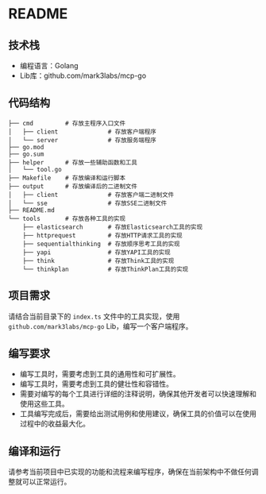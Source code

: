 # README


## 技术栈
- 编程语言：Golang
- Lib库：github.com/mark3labs/mcp-go


## 代码结构

```
├── cmd         # 存放主程序入口文件
│   ├── client              # 存放客户端程序
│   └── server              # 存放服务端程序
├── go.mod
├── go.sum
├── helper      # 存放一些辅助函数和工具
│   └── tool.go
├── Makefile    # 存放编译和运行脚本
├── output      # 存放编译后的二进制文件
│   ├── client              # 存放客户端二进制文件
│   └── sse                 # 存放SSE二进制文件
├── README.md
└── tools       # 存放各种工具的实现
    ├── elasticsearch       # 存放Elasticsearch工具的实现
    ├── httprequest         # 存放HTTP请求工具的实现
    ├── sequentialthinking  # 存放顺序思考工具的实现
    ├── yapi                # 存放YAPI工具的实现
	├── think               # 存放Think工具的实现
    └── thinkplan           # 存放ThinkPlan工具的实现
```


## 项目需求
请结合当前目录下的 `index.ts` 文件中的工具实现，使用 `github.com/mark3labs/mcp-go` Lib，编写一个客户端程序。

## 编写要求
- 编写工具时，需要考虑到工具的通用性和可扩展性。
- 编写工具时，需要考虑到工具的健壮性和容错性。
- 需要对编写的每个工具进行详细的注释说明，确保其他开发者可以快速理解和使用这些工具。
- 工具编写完成后，需要给出测试用例和使用建议，确保工具的价值可以在使用过程中的收益最大化。


## 编译和运行
请参考当前项目中已实现的功能和流程来编写程序，确保在当前架构中不做任何调整就可以正常运行。